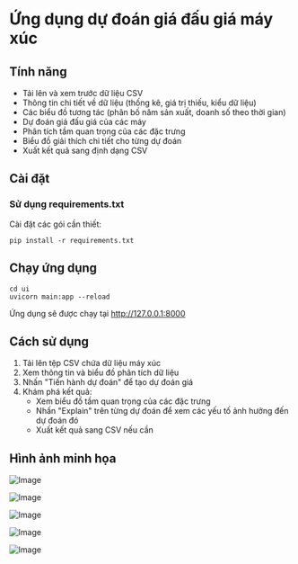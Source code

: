 # Ứng dụng dự đoán giá đấu giá máy xúc

## Tính năng

- Tải lên và xem trước dữ liệu CSV
- Thông tin chi tiết về dữ liệu (thống kê, giá trị thiếu, kiểu dữ liệu)
- Các biểu đồ tương tác (phân bố năm sản xuất, doanh số theo thời gian)
- Dự đoán giá đấu giá của các máy
- Phân tích tầm quan trọng của các đặc trưng
- Biểu đồ giải thích chi tiết cho từng dự đoán
- Xuất kết quả sang định dạng CSV

## Cài đặt

### Sử dụng requirements.txt

Cài đặt các gói cần thiết:

```
pip install -r requirements.txt
```

## Chạy ứng dụng

```
cd ui
uvicorn main:app --reload
```

Ứng dụng sẽ được chạy tại http://127.0.0.1:8000

## Cách sử dụng

1. Tải lên tệp CSV chứa dữ liệu máy xúc
2. Xem thông tin và biểu đồ phân tích dữ liệu
3. Nhấn "Tiến hành dự đoán" để tạo dự đoán giá
4. Khám phá kết quả:
   - Xem biểu đồ tầm quan trọng của các đặc trưng
   - Nhấn "Explain" trên từng dự đoán để xem các yếu tố ảnh hưởng đến dự đoán đó
   - Xuất kết quả sang CSV nếu cần

## Hình ảnh minh họa

![Image](https://github.com/user-attachments/assets/6f3aa743-4586-4328-96c6-b28de252b935)

![Image](https://github.com/user-attachments/assets/7b0fb0be-970f-4964-9262-654ec44901ab)

![Image](https://github.com/user-attachments/assets/abeb7db8-efa8-45e2-9e93-62e3547605ab)

![Image](https://github.com/user-attachments/assets/063b248f-5a33-454e-ba98-60e0837cb426)

![Image](https://github.com/user-attachments/assets/236de79c-8db2-46db-97ed-068edf8cefe9)
